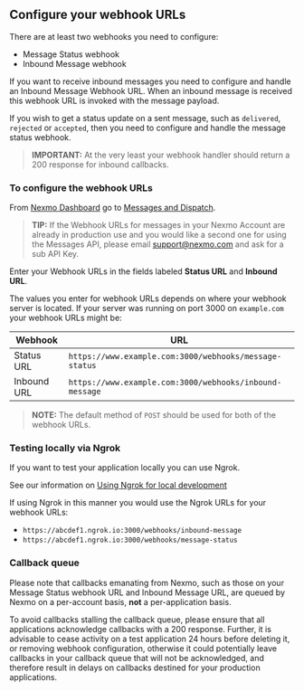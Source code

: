 ## Configure your webhook URLs

There are at least two webhooks you need to configure:

* Message Status webhook
* Inbound Message webhook

If you want to receive inbound messages you need to configure and handle an Inbound Message Webhook URL. When an inbound message is received this webhook URL is invoked with the message payload.

If you wish to get a status update on a sent message, such as `delivered`, `rejected` or `accepted`, then you need to configure and handle the message status webhook.

> **IMPORTANT:** At the very least your webhook handler should return a 200 response for inbound callbacks.

### To configure the webhook URLs

From [Nexmo Dashboard](https://dashboard.nexmo.com) go to [Messages and Dispatch](https://dashboard.nexmo.com/messages/create-application).

> **TIP:** If the Webhook URLs for messages in your Nexmo Account are already in production use and you would like a second one for using the Messages API, please email [support@nexmo.com](mailto:support@nexmo.com) and ask for a sub API Key.

Enter your Webhook URLs in the fields labeled **Status URL** and **Inbound URL**.

The values you enter for webhook URLs depends on where your webhook server is located. If your server was running on port 3000 on `example.com` your webhook URLs might be:

Webhook | URL
---|---
Status URL | `https://www.example.com:3000/webhooks/message-status`
Inbound URL | `https://www.example.com:3000/webhooks/inbound-message`

> **NOTE:** The default method of `POST` should be used for both of the webhook URLs.

### Testing locally via Ngrok

If you want to test your application locally you can use Ngrok.

See our information on [Using Ngrok for local development](/concepts/guides/webhooks#using-ngrok-for-local-development)

If using Ngrok in this manner you would use the Ngrok URLs for your webhook URLs:

* `https://abcdef1.ngrok.io:3000/webhooks/inbound-message`
* `https://abcdef1.ngrok.io:3000/webhooks/message-status`

### Callback queue

Please note that callbacks emanating from Nexmo, such as those on your Message Status webhook URL and Inbound Message URL, are queued by Nexmo on a per-account basis, **not** a per-application basis.

To avoid callbacks stalling the callback queue, please ensure that all applications acknowledge callbacks with a 200 response. Further, it is advisable to cease activity on a test application 24 hours before deleting it, or removing webhook configuration, otherwise it could potentially leave callbacks in your callback queue that will not be acknowledged, and therefore result in delays on callbacks destined for your production applications.
